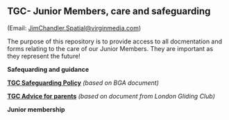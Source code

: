 ## TGC- Junior Members, care and safeguarding ##
(Email: JimChandler.Spatial@virginmedia.com)

The purpose of this repository is to provide access to all docmentation and forms relating to the care of our Junior Members. They are important as they represent the future!

**Safequarding and guidance**


[**TGC Safeguarding Policy**](https://github.com/JimChandler-Spatial/TGC-Juniors/blob/main/docs/CGC%20CP%20Policy.pdf) _(based on BGA document)_

[**TGC Advice for parents**](https://github.com/JimChandler-Spatial/TGC-Juniors/blob/main/docs/Advice%20for%20Parents-TGC.pdf) _(based on document from London Gliding Club)_

**Junior membership**
